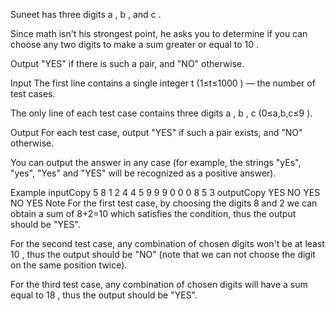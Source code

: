 Suneet has three digits a
, b
, and c
.

Since math isn't his strongest point, he asks you to determine if you can choose any two digits to make a sum greater or equal to 10
.

Output "YES" if there is such a pair, and "NO" otherwise.

Input
The first line contains a single integer t
 (1≤t≤1000
) — the number of test cases.

The only line of each test case contains three digits a
, b
, c
 (0≤a,b,c≤9
).

Output
For each test case, output "YES" if such a pair exists, and "NO" otherwise.

You can output the answer in any case (for example, the strings "yEs", "yes", "Yes" and "YES" will be recognized as a positive answer).

Example
inputCopy
5
8 1 2
4 4 5
9 9 9
0 0 0
8 5 3
outputCopy
YES
NO
YES
NO
YES
Note
For the first test case, by choosing the digits 8
 and 2
 we can obtain a sum of 8+2=10
 which satisfies the condition, thus the output should be "YES".

For the second test case, any combination of chosen digits won't be at least 10
, thus the output should be "NO" (note that we can not choose the digit on the same position twice).

For the third test case, any combination of chosen digits will have a sum equal to 18
, thus the output should be "YES".